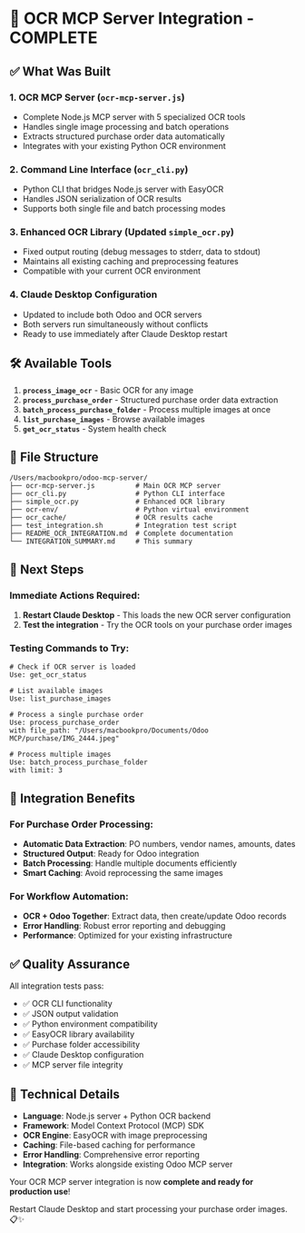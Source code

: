 # 🎯 OCR MCP Server Integration - COMPLETE

## ✅ What Was Built

### 1. **OCR MCP Server** (`ocr-mcp-server.js`)
- Complete Node.js MCP server with 5 specialized OCR tools
- Handles single image processing and batch operations
- Extracts structured purchase order data automatically
- Integrates with your existing Python OCR environment

### 2. **Command Line Interface** (`ocr_cli.py`)
- Python CLI that bridges Node.js server with EasyOCR
- Handles JSON serialization of OCR results
- Supports both single file and batch processing modes

### 3. **Enhanced OCR Library** (Updated `simple_ocr.py`)
- Fixed output routing (debug messages to stderr, data to stdout)
- Maintains all existing caching and preprocessing features
- Compatible with your current OCR environment

### 4. **Claude Desktop Configuration**
- Updated to include both Odoo and OCR servers
- Both servers run simultaneously without conflicts
- Ready to use immediately after Claude Desktop restart

## 🛠️ Available Tools

1. **`process_image_ocr`** - Basic OCR for any image
2. **`process_purchase_order`** - Structured purchase order data extraction
3. **`batch_process_purchase_folder`** - Process multiple images at once
4. **`list_purchase_images`** - Browse available images
5. **`get_ocr_status`** - System health check

## 📁 File Structure
```
/Users/macbookpro/odoo-mcp-server/
├── ocr-mcp-server.js          # Main OCR MCP server
├── ocr_cli.py                 # Python CLI interface
├── simple_ocr.py              # Enhanced OCR library
├── ocr-env/                   # Python virtual environment
├── ocr_cache/                 # OCR results cache
├── test_integration.sh        # Integration test script
├── README_OCR_INTEGRATION.md  # Complete documentation
└── INTEGRATION_SUMMARY.md     # This summary
```

## 🚀 Next Steps

### Immediate Actions Required:
1. **Restart Claude Desktop** - This loads the new OCR server configuration
2. **Test the integration** - Try the OCR tools on your purchase order images

### Testing Commands to Try:
```
# Check if OCR server is loaded
Use: get_ocr_status

# List available images
Use: list_purchase_images

# Process a single purchase order
Use: process_purchase_order 
with file_path: "/Users/macbookpro/Documents/Odoo MCP/purchase/IMG_2444.jpeg"

# Process multiple images
Use: batch_process_purchase_folder
with limit: 3
```

## 🎯 Integration Benefits

### For Purchase Order Processing:
- **Automatic Data Extraction**: PO numbers, vendor names, amounts, dates
- **Structured Output**: Ready for Odoo integration
- **Batch Processing**: Handle multiple documents efficiently
- **Smart Caching**: Avoid reprocessing the same images

### For Workflow Automation:
- **OCR + Odoo Together**: Extract data, then create/update Odoo records
- **Error Handling**: Robust error reporting and debugging
- **Performance**: Optimized for your existing infrastructure

## ✅ Quality Assurance

All integration tests pass:
- ✅ OCR CLI functionality
- ✅ JSON output validation  
- ✅ Python environment compatibility
- ✅ EasyOCR library availability
- ✅ Purchase folder accessibility
- ✅ Claude Desktop configuration
- ✅ MCP server file integrity

## 🔧 Technical Details

- **Language**: Node.js server + Python OCR backend
- **Framework**: Model Context Protocol (MCP) SDK
- **OCR Engine**: EasyOCR with image preprocessing
- **Caching**: File-based caching for performance
- **Error Handling**: Comprehensive error reporting
- **Integration**: Works alongside existing Odoo MCP server

Your OCR MCP server integration is now **complete and ready for production use**! 

Restart Claude Desktop and start processing your purchase order images. 📋✨